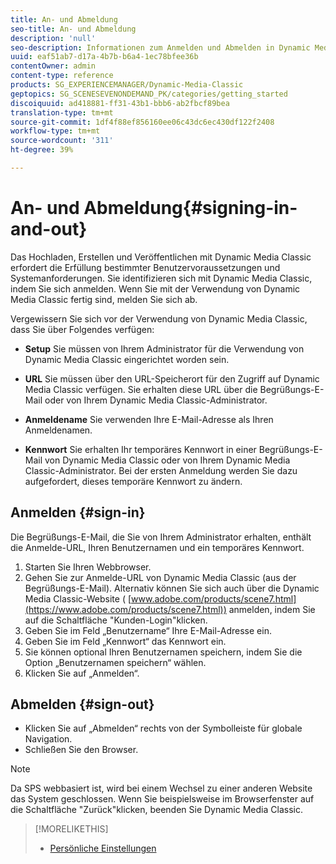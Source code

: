```yaml
---
title: An- und Abmeldung
seo-title: An- und Abmeldung
description: 'null'
seo-description: Informationen zum Anmelden und Abmelden in Dynamic Media Classic
uuid: eaf51ab7-d17a-4b7b-b6a4-1ec78bfee36b
contentOwner: admin
content-type: reference
products: SG_EXPERIENCEMANAGER/Dynamic-Media-Classic
geptopics: SG_SCENESEVENONDEMAND_PK/categories/getting_started
discoiquuid: ad418881-ff31-43b1-bbb6-ab2fbcf89bea
translation-type: tm+mt
source-git-commit: 1df4f88ef856160ee06c43dc6ec430df122f2408
workflow-type: tm+mt
source-wordcount: '311'
ht-degree: 39%

---
```



<!-- UPDATE THIS TOPIC AFTER DECEMBER 31, 2020!!!!! -->

# An- und Abmeldung{#signing-in-and-out}

Das Hochladen, Erstellen und Veröffentlichen mit Dynamic Media Classic erfordert die Erfüllung bestimmter Benutzervoraussetzungen und Systemanforderungen. Sie identifizieren sich mit Dynamic Media Classic, indem Sie sich anmelden. Wenn Sie mit der Verwendung von Dynamic Media Classic fertig sind, melden Sie sich ab.

Vergewissern Sie sich vor der Verwendung von Dynamic Media Classic, dass Sie über Folgendes verfügen:

* **Setup** Sie müssen von Ihrem Administrator für die Verwendung von Dynamic Media Classic eingerichtet worden sein.

* **URL** Sie müssen über den URL-Speicherort für den Zugriff auf Dynamic Media Classic verfügen. Sie erhalten diese URL über die Begrüßungs-E-Mail oder von Ihrem Dynamic Media Classic-Administrator.

* **Anmeldename** Sie verwenden Ihre E-Mail-Adresse als Ihren Anmeldenamen.

* **Kennwort** Sie erhalten Ihr temporäres Kennwort in einer Begrüßungs-E-Mail von Dynamic Media Classic oder von Ihrem Dynamic Media Classic-Administrator. Bei der ersten Anmeldung werden Sie dazu aufgefordert, dieses temporäre Kennwort zu ändern.

## Anmelden {#sign-in}

Die Begrüßungs-E-Mail, die Sie von Ihrem Administrator erhalten, enthält die Anmelde-URL, Ihren Benutzernamen und ein temporäres Kennwort.

1. Starten Sie Ihren Webbrowser.
1. Gehen Sie zur Anmelde-URL von Dynamic Media Classic (aus der Begrüßungs-E-Mail). Alternativ können Sie sich auch über die Dynamic Media Classic-Website ( [www.adobe.com/products/scene7.html](https://www.adobe.com/products/scene7.html)) anmelden, indem Sie auf die Schaltfläche &quot;Kunden-Login&quot;klicken.
1. Geben Sie im Feld „Benutzername“ Ihre E-Mail-Adresse ein.
1. Geben Sie im Feld „Kennwort“ das Kennwort ein.
1. Sie können optional Ihren Benutzernamen speichern, indem Sie die Option „Benutzernamen speichern“ wählen.
1. Klicken Sie auf „Anmelden“.

## Abmelden {#sign-out}

* Klicken Sie auf „Abmelden“ rechts von der Symbolleiste für globale Navigation.
* Schließen Sie den Browser.

>[!NOTE]
>
>Da SPS webbasiert ist, wird bei einem Wechsel zu einer anderen Website das System geschlossen. Wenn Sie beispielsweise im Browserfenster auf die Schaltfläche &quot;Zurück&quot;klicken, beenden Sie Dynamic Media Classic.

>[!MORELIKETHIS]
>
>* [Persönliche Einstellungen](personal-setup.md#personal_setup)

